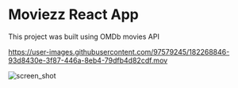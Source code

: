 # Moviezz React App

This project was built using OMDb movies API


https://user-images.githubusercontent.com/97579245/182268846-93d8430e-3f87-446a-8eb4-79dfb4d82cdf.mov


![screen_shot](https://user-images.githubusercontent.com/97579245/182267219-21dd1b5e-86b6-4708-8ce7-3bdd7cf3b6a9.png)

